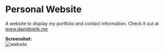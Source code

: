 # Personal Website

A website to display my portfolio and contact information. Check it out at www.davidbielik.me

<strong>Screenshot:</strong><br>
![website](https://user-images.githubusercontent.com/95592670/204143408-ac5dc53a-4bf5-4a07-9a2c-5ad96c25ad9c.gif)
